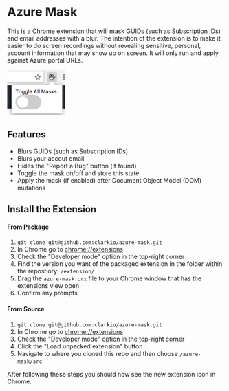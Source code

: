 # Azure Mask
This is a Chrome extension that will mask GUIDs (such as Subscription IDs) and email addresses with a blur. The intention of the extension is to make it easier to do screen recordings without revealing sensitive, personal, account information that may show up on screen. It will only run and apply against Azure portal URLs.

![screen shot](azure-mask-screen-shot.png)

## Features

* Blurs GUIDs (such as Subscription IDs)
* Blurs your accout email
* Hides the "Report a Bug" button (if found)
* Toggle the mask on/off and store this state
* Apply the mask (if enabled) after Document Object Model (DOM) mutations

## Install the Extension

#### From Package

1. `git clone git@github.com:clarkio/azure-mask.git`
2. In Chrome go to [chrome://extensions](chrome://extensions)
3. Check the "Developer mode" option in the top-right corner
4. Find the version you want of the packaged extension in the folder within the repostiory: `/extension/`
5. Drag the `azure-mask.crx` file to your Chrome window that has the extensions view open
6. Confirm any prompts

#### From Source

1. `git clone git@github.com:clarkio/azure-mask.git`
2. In Chrome go to [chrome://extensions](chrome://extensions)
3. Check the "Developer mode" option in the top-right corner
4. Click the "Load unpacked extension" button
5. Navigate to where you cloned this repo and then choose `/azure-mask/src`

After following these steps you should now see the new extension icon in Chrome.
